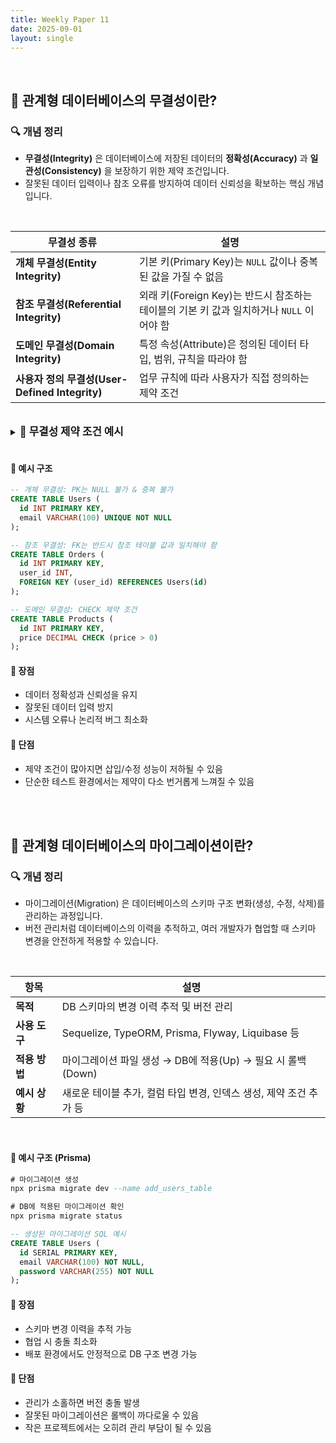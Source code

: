 ```yaml
---
title: Weekly Paper 11  
date: 2025-09-01 
layout: single  
---
```


<br>

## 📌 관계형 데이터베이스의 무결성이란?

### 🔍 개념 정리
* **무결성(Integrity)** 은 데이터베이스에 저장된 데이터의 **정확성(Accuracy)** 과 **일관성(Consistency)** 을 보장하기 위한 제약 조건입니다.  
* 잘못된 데이터 입력이나 참조 오류를 방지하여 데이터 신뢰성을 확보하는 핵심 개념입니다.

<br>

| 무결성 종류          | 설명 |
|-------------------|------|
| **개체 무결성(Entity Integrity)** | 기본 키(Primary Key)는 `NULL` 값이나 중복된 값을 가질 수 없음 |
| **참조 무결성(Referential Integrity)** | 외래 키(Foreign Key)는 반드시 참조하는 테이블의 기본 키 값과 일치하거나 `NULL` 이어야 함 |
| **도메인 무결성(Domain Integrity)** | 특정 속성(Attribute)은 정의된 데이터 타입, 범위, 규칙을 따라야 함  |
| **사용자 정의 무결성(User-Defined Integrity)** | 업무 규칙에 따라 사용자가 직접 정의하는 제약 조건  |

<br>

<details> <summary><strong style="font-size: 1.2em;">🔸 무결성 제약 조건 예시</strong></summary> 
<div style="background: #f0f0f0; padding: 1em;" markdown="1">


### 개체 무결성 

#### 정의

기본 키(Primary Key)는 NULL 값이나 중복된 값을 가질 수 없음

#### 예시

- 회원 테이블에서 "회원번호"를 기본 키로 설정하면,

  어떤 회원은 회원번호가 비어 있으면 안 되고(NULL 불가)

  같은 회원번호를 두 명이 가질 수도 없음(중복 불가)

### 참조 무결성 

#### 정의 

외래 키(Foreign Key)는 반드시 참조하는 테이블의 기본 키 값과 일치하거나 NULL 이어야 함

#### 예시

- 주문 테이블에서 "고객번호"를 외래 키로 지정했다면,

  반드시 고객 테이블에 존재하는 고객번호여야 함

  없는 고객번호(예: 고객 테이블에 등록되지 않은 999번 고객)를 주문에 넣으면 오류 발생

### 도메인 무결성

#### 정의

특정 속성(Attribute)은 정의된 데이터 타입, 범위, 규칙을 따라야 함

#### 예시

- 학생 테이블에서 "나이"라는 속성은 정수여야 하고, 음수가 될 수 없음

  나이를 "스물" 같은 문자열로 입력할 수 없음 (정수 타입 위반)

  나이를 -5살로 입력할 수도 없음 (범위 위반)

### 사용자 정의 무결성

#### 정의

업무 규칙에 따라 사용자가 직접 정의하는 제약 조건

#### 예시

- 회원가입 테이블에서 "아이디"는 반드시 이메일 형식이어야 한다는 규칙을 만들 수 있음

- 회원 나이는 19세 이상이어야 한다"라는 규칙을 둘 수 있음 (성인만 가입 허용)

- 창고의 물리적 한계로 최대 재고수량을 정해놓을 수 있음

</div> 
</details> 

<br>

#### 📍 예시 구조

```sql
-- 개체 무결성: PK는 NULL 불가 & 중복 불가
CREATE TABLE Users (
  id INT PRIMARY KEY,
  email VARCHAR(100) UNIQUE NOT NULL
);

-- 참조 무결성: FK는 반드시 참조 테이블 값과 일치해야 함
CREATE TABLE Orders (
  id INT PRIMARY KEY,
  user_id INT,
  FOREIGN KEY (user_id) REFERENCES Users(id)
);

-- 도메인 무결성: CHECK 제약 조건
CREATE TABLE Products (
  id INT PRIMARY KEY,
  price DECIMAL CHECK (price > 0)
);
```
#### 📍 장점
- 데이터 정확성과 신뢰성을 유지
- 잘못된 데이터 입력 방지
- 시스템 오류나 논리적 버그 최소화

#### 📍 단점
- 제약 조건이 많아지면 삽입/수정 성능이 저하될 수 있음
- 단순한 테스트 환경에서는 제약이 다소 번거롭게 느껴질 수 있음

<br><br>

## 📌 관계형 데이터베이스의 마이그레이션이란?

### 🔍 개념 정리

* 마이그레이션(Migration) 은 데이터베이스의 스키마 구조 변화(생성, 수정, 삭제)를 관리하는 과정입니다.  
* 버전 관리처럼 데이터베이스의 이력을 추적하고, 여러 개발자가 협업할 때 스키마 변경을 안전하게 적용할 수 있습니다.

<br>

| 항목        | 설명                                              |
| --------- | ----------------------------------------------- |
| **목적**    | DB 스키마의 변경 이력 추적 및 버전 관리                        |
| **사용 도구** | Sequelize, TypeORM, Prisma, Flyway, Liquibase 등 |
| **적용 방법** | 마이그레이션 파일 생성 → DB에 적용(Up) → 필요 시 롤백(Down)       |
| **예시 상황** | 새로운 테이블 추가, 컬럼 타입 변경, 인덱스 생성, 제약 조건 추가 등        |

<br>

#### 📍 예시 구조 (Prisma)

```sql
# 마이그레이션 생성
npx prisma migrate dev --name add_users_table

# DB에 적용된 마이그레이션 확인
npx prisma migrate status

-- 생성된 마이그레이션 SQL 예시
CREATE TABLE Users (
  id SERIAL PRIMARY KEY,
  email VARCHAR(100) NOT NULL,
  password VARCHAR(255) NOT NULL
);
```

#### 📍 장점
- 스키마 변경 이력을 추적 가능
- 협업 시 충돌 최소화
- 배포 환경에서도 안정적으로 DB 구조 변경 가능

#### 📍 단점
- 관리가 소홀하면 버전 충돌 발생
- 잘못된 마이그레이션은 롤백이 까다로울 수 있음
- 작은 프로젝트에서는 오히려 관리 부담이 될 수 있음
